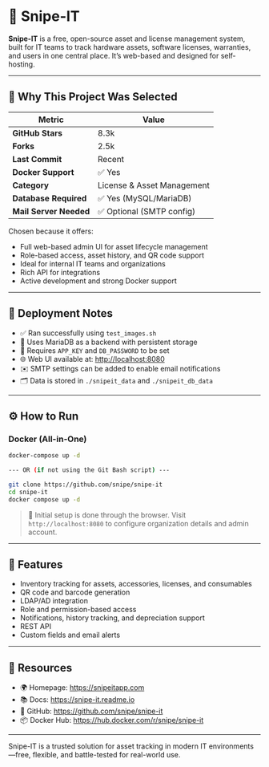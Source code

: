 # 🧾 Snipe-IT

**Snipe-IT** is a free, open-source asset and license management system, built for IT teams to track hardware assets, software licenses, warranties, and users in one central place. It’s web-based and designed for self-hosting.

---

## 📌 Why This Project Was Selected

| Metric                   | Value                      |
|--------------------------|----------------------------|
| **GitHub Stars**         | 8.3k                       |
| **Forks**                | 2.5k                       |
| **Last Commit**          | Recent                     |
| **Docker Support**       | ✅ Yes                     |
| **Category**             | License & Asset Management |
| **Database Required**    | ✅ Yes (MySQL/MariaDB)     |
| **Mail Server Needed**   | ✅ Optional (SMTP config)  |

Chosen because it offers:
- Full web-based admin UI for asset lifecycle management
- Role-based access, asset history, and QR code support
- Ideal for internal IT teams and organizations
- Rich API for integrations
- Active development and strong Docker support

---

## 🧪 Deployment Notes

- ✅ Ran successfully using `test_images.sh`
- 💾 Uses MariaDB as a backend with persistent storage
- 🔐 Requires `APP_KEY` and `DB_PASSWORD` to be set
- 🌐 Web UI available at: [http://localhost:8080](http://localhost:8080)
- ✉️ SMTP settings can be added to enable email notifications
- 🗂️ Data is stored in `./snipeit_data` and `./snipeit_db_data`

---

## ⚙️ How to Run

### Docker (All-in-One)

```bash
docker-compose up -d

--- OR (if not using the Git Bash script) ---

git clone https://github.com/snipe/snipe-it
cd snipe-it
docker compose up -d
```

> 📎 Initial setup is done through the browser. Visit `http://localhost:8080` to configure organization details and admin account.

---

## 🔧 Features

- Inventory tracking for assets, accessories, licenses, and consumables
- QR code and barcode generation
- LDAP/AD integration
- Role and permission-based access
- Notifications, history tracking, and depreciation support
- REST API
- Custom fields and email alerts

---

## 🔗 Resources

- 🌍 Homepage: https://snipeitapp.com
- 📚 Docs: https://snipe-it.readme.io
- 🐙 GitHub: https://github.com/snipe/snipe-it
- 📦 Docker Hub: https://hub.docker.com/r/snipe/snipe-it

---

Snipe-IT is a trusted solution for asset tracking in modern IT environments—free, flexible, and battle-tested for real-world use.
